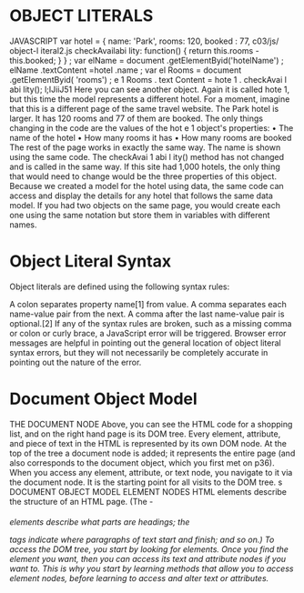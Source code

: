 # OBJECT LITERALS 
JAVASCRIPT
var hotel = {
name: 'Park',
rooms: 120,
booked : 77,
c03/js/ object-l iteral2.js
checkAvailabi lity: function() {
return this.rooms - this.booked;
}
} ;
var elName = document .getElementByid('hotelName') ;
elName .textContent =hotel .name ;
var el Rooms = document .getElementByid( 'rooms') ;
e 1 Rooms . text Content = hote 1 . checkAvai l abi lity();
l;IJiiJ51
Here you can see another object.
Again it is called hote 1, but this
time the model represents a
different hotel. For a moment,
imagine that this is a different
page of the same travel website.
The Park hotel is larger. It has
120 rooms and 77 of them are
booked.
The only things changing in the
code are the values of the hot e 1
object's properties:
• The name of the hotel
• How many rooms it has
• How many rooms are booked
The rest of the page works in
exactly the same way. The name
is shown using the same code.
The checkAvai 1 abi l ity()
method has not changed and is
called in the same way.
If this site had 1,000 hotels,
the only thing that would
need to change would be the
three properties of this object.
Because we created a model for
the hotel using data, the same
code can access and display the
details for any hotel that follows
the same data model.
If you had two objects on the
same page, you would create
each one using the same
notation but store them in
variables with different names. 

# Object Literal Syntax
Object literals are defined using the following syntax rules:

A colon separates property name[1] from value.
A comma separates each name-value pair from the next.
A comma after the last name-value pair is optional.[2]
If any of the syntax rules are broken, such as a missing comma or colon or curly brace, a JavaScript error will be triggered. Browser error messages are helpful in pointing out the general location of object literal syntax errors, but they will not necessarily be completely accurate in pointing out the nature of the error.

# Document Object Model
THE DOCUMENT NODE
Above, you can see the HTML code for a shopping
list, and on the right hand page is its DOM tree.
Every element, attribute, and piece of text in the
HTML is represented by its own DOM node.
At the top of the tree a document node is added; it
represents the entire page (and also corresponds to
the document object, which you first met on p36).
When you access any element, attribute, or text
node, you navigate to it via the document node. It is
the starting point for all visits to the DOM tree.
s DOCUMENT OBJECT MODEL
ELEMENT NODES
HTML elements describe the structure of an HTML
page. (The <h l > - <h6> elements describe what
parts are headings; the <p> tags indicate where
paragraphs of text start and finish; and so on.)
To access the DOM tree, you start by looking for
elements. Once you find the element you want, then
you can access its text and attribute nodes if you
want to. This is why you start by learning methods
that allow you to access element nodes, before
learning to access and alter text or attributes. 